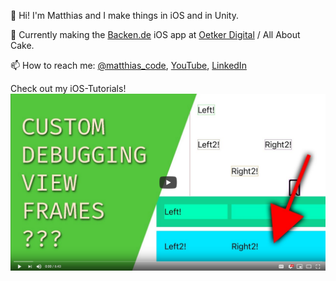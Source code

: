 👋 Hi! I'm Matthias and I make things in iOS and in Unity.

📱 Currently making the [Backen.de](https://apps.apple.com/de/app/backen-de/id1441944766) iOS app at [Oetker Digital](https://github.com/OetkerDigital) / All About Cake.

📫 How to reach me: [@matthias_code](https://twitter.com/matthias_code), [YouTube](https://www.youtube.com/channel/UCvMdsKesM05bIG0eq7M5z1g), [LinkedIn](https://www.linkedin.com/in/matthias-zarzecki-b743353b/)

Check out my iOS-Tutorials!
[![Youtube Tutorial Link](youtube_screenshot.png)](https://youtu.be/qODbPJFKEXc "Custom Debugging View Frames - The Matthias iOS Development Show")
